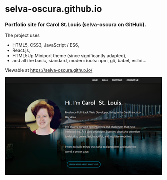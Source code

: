 # selva-oscura.github.io
### Portfolio site for Carol St.Louis (selva-oscura on GitHub).
<p> The project uses</p>
<ul>
  <li>HTML5, CSS3, JavaScript / ES6,</li>
  <li>React.js,</li>
  <li>HTML5Up Miniport theme (since significantly adapted),</li>
  <li>and all the basic, standard, modern tools: npm, git, babel, eslint...</li>
</ul>

<p>Viewable at <a href="https://selva-oscura.github.io/">https://selva-oscura.github.io/</a></p>

![Portfolio for Carol  St. Louis](https://github.com/selva-oscura/selva-oscura.github.io/blob/master/portfolio_screenshot.png)
